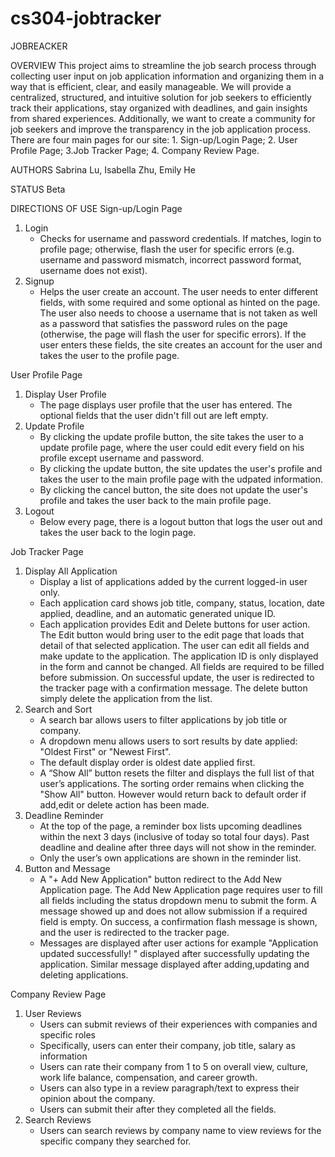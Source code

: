 # cs304-jobtracker

JOBREACKER

OVERVIEW
This project aims to streamline the job search process through collecting user input on job application information and organizing them in a way that is efficient, clear, and easily manageable. We will provide a centralized, structured, and intuitive solution for job seekers to efficiently track their applications, stay organized with deadlines, and gain insights from shared experiences. Additionally, we want to create a community for job seekers and improve the transparency in the job application process. 
There are four main pages for our site: 1. Sign-up/Login Page; 2. User Profile Page; 3.Job Tracker Page; 4. Company Review Page.

AUTHORS
Sabrina Lu, Isabella Zhu, Emily He

STATUS
Beta

DIRECTIONS OF USE
Sign-up/Login Page
1. Login 
    - Checks for username and password credentials. If matches, login to profile page; otherwise, flash the user for specific errors (e.g. username and password mismatch, incorrect password format, username does not exist).
2. Signup
    - Helps the user create an account. The user needs to enter different fields, with some required and some optional as hinted on the page. The user also needs to choose a username that is not taken as well as a password that satisfies the password rules on the page (otherwise, the page will flash the user for specific errors). If the user enters these fields, the site creates an account for the user and takes the user to the profile page.

User Profile Page
1. Display User Profile
    - The page displays user profile that the user has entered. The optional fields that the user didn't fill out are left empty.
2. Update Profile
    - By clicking the update profile button, the site takes the user to a update profile page, where the user could edit every field on his profile except username and password. 
    - By clicking the update button, the site updates the user's profile and takes the user to the main profile page with the udpated information.
    - By clicking the cancel button, the site does not update the user's profile and takes the user back to the main profile page.
3. Logout
    - Below every page, there is a logout button that logs the user out and takes the user back to the login page.

Job Tracker Page
1. Display All Application
    - Display a list of applications added by the current logged-in user only.
    - Each application card shows job title, company, status, location, date applied, deadline, and an automatic generated unique ID.
    - Each application provides Edit and Delete buttons for user action. The Edit button would bring user to the edit page that loads that detail of that selected application. The user can edit all fields and make update to the application. The application ID is only displayed in the form and cannot be changed. All fields are required to be filled before submission. On successful update, the user is redirected to the tracker page with a confirmation message. The delete button simply delete the application from the list.
2. Search and Sort
    - A search bar allows users to filter applications by job title or company.
    - A dropdown menu allows users to sort results by date applied: "Oldest First" or "Newest First".
    - The default display order is oldest date applied first. 
    - A “Show All” button resets the filter and displays the full list of that user’s applications. The sorting order remains when clicking the "Show All" button. However would return back to default order if add,edit or delete action has been made. 
3. Deadline Reminder
    - At the top of the page, a reminder box lists upcoming deadlines within the next 3 days (inclusive of today so total four days). Past deadline and dealine after three days will not show in the reminder.
    - Only the user’s own applications are shown in the reminder list.
4. Button and Message
    - A "+ Add New Application" button redirect to the Add New Application page. The Add New Application page requires user to fill all fields including the status dropdown menu to submit the form. A message showed up and does not allow submission if a required field is empty. On success, a confirmation flash message is shown, and the user is redirected to the tracker page.
    - Messages are displayed after user actions for example "Application updated successfully! " displayed after successfully updating the application. Similar message displayed after adding,updating and deleting applications. 

Company Review Page
1. User Reviews
   - Users can submit reviews of their experiences with companies and specific roles
   - Specifically, users can enter their company, job title, salary as information
   - Users can rate their company from 1 to 5 on overall view, culture, work life balance, compensation, and career growth.
   - Users can also type in a review paragraph/text to express their opinion about the company.
   - Users can submit their after they completed all the fields.
2. Search Reviews
   - Users can search reviews by company name to view reviews for the specific company they searched for.
